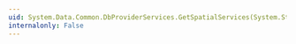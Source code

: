 ```yaml
---
uid: System.Data.Common.DbProviderServices.GetSpatialServices(System.String)
internalonly: False
---
```

